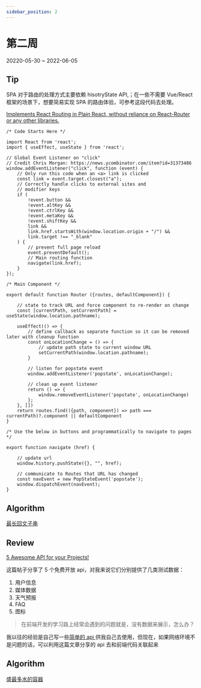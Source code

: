 ```yaml
---
sidebar_position: 2
---
```


# 第二周

20220-05-30 ~ 2022-06-05

## Tip

SPA 对于路由的处理方式主要依赖 hisotryState API,；在一些不需要 Vue/React 框架的场景下，想要简易实现 SPA 的路由体验，可参考这段代码去处理。

[Implements React Routing in Plain React, without reliance on React-Router or any other libraries.](https://github.com/ashok-khanna/react-snippets/blob/main/Router.js)

```
/* Code Starts Here */

import React from 'react';
import { useEffect, useState } from 'react';

// Global Event Listener on "click"
// Credit Chris Morgan: https://news.ycombinator.com/item?id=31373486
window.addEventListener("click", function (event) {
    // Only run this code when an <a> link is clicked
    const link = event.target.closest("a");
    // Correctly handle clicks to external sites and
    // modifier keys
    if (
        !event.button &&
        !event.altKey &&
        !event.ctrlKey &&
        !event.metaKey &&
        !event.shiftKey &&
        link &&
        link.href.startsWith(window.location.origin + "/") &&
        link.target !== "_blank"
    ) {
        // prevent full page reload
        event.preventDefault();
        // Main routing function
        navigate(link.href);
    }
});

/* Main Component */

export default function Router ({routes, defaultComponent}) {

    // state to track URL and force component to re-render on change
    const [currentPath, setCurrentPath] = useState(window.location.pathname);

    useEffect(() => {
        // define callback as separate function so it can be removed later with cleanup function
        const onLocationChange = () => {
            // update path state to current window URL
            setCurrentPath(window.location.pathname);
        }

        // listen for popstate event
        window.addEventListener('popstate', onLocationChange);

        // clean up event listener
        return () => {
            window.removeEventListener('popstate', onLocationChange)
        };
    }, [])
    return routes.find(({path, component}) => path === currentPath)?.component || defaultComponent
}

/* Use the below in buttons and programmatically to navigate to pages */

export function navigate (href) {

    // update url
    window.history.pushState({}, "", href);

    // communicate to Routes that URL has changed
    const navEvent = new PopStateEvent('popstate');
    window.dispatchEvent(navEvent);
}
```

## Algorithm

[最长回文子串](https://github.com/JunwuHuang/leetcode-daily/blob/master/longest-palindromic-substring/%E6%9C%80%E9%95%BF%E5%9B%9E%E6%96%87%E5%AD%90%E4%B8%B2.md)

## Review

[5 Awesome API for your Projects!](https://medium.com/codex/5-awesome-api-for-your-projects-cc61c795ac39)

这篇帖子分享了 5 个免费开放 api，对我来说它们分别提供了几类测试数据：

1. 用户信息
1. 媒体数据
1. 天气预报
1. FAQ
1. 图标

> 在前端开发的学习路上经常会遇到的问题就是，没有数据来展示，怎么办？

我以往的经验是自己写一些[简单的 api ](https://github.com/JunwuHuang/learn-restify)供我自己去使用，但现在，如果网络环境不是问题的话，可以利用这篇文章分享的 api 去和前端代码关联起来

## Algorithm

[盛最多水的容器](https://github.com/JunwuHuang/leetcode-daily/blob/master/container-with-most-water/%E7%9B%9B%E6%9C%80%E5%A4%9A%E6%B0%B4%E7%9A%84%E5%AE%B9%E5%99%A8.md)
